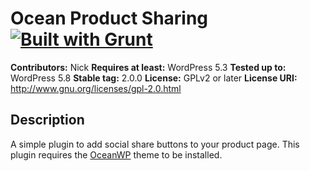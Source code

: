 # Ocean Product Sharing [![Built with Grunt](https://cdn.gruntjs.com/builtwith.png)](http://gruntjs.com/)

**Contributors:** Nick
**Requires at least:** WordPress 5.3
**Tested up to:** WordPress 5.8
**Stable tag:** 2.0.0
**License:** GPLv2 or later
**License URI:** http://www.gnu.org/licenses/gpl-2.0.html

## Description

A simple plugin to add social share buttons to your product page.
This plugin requires the [OceanWP](https://oceanwp.org/) theme to be installed.